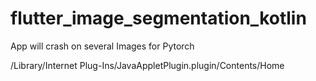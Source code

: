 # flutter_image_segmentation_kotlin

App will crash on several Images for Pytorch

/Library/Internet Plug-Ins/JavaAppletPlugin.plugin/Contents/Home

